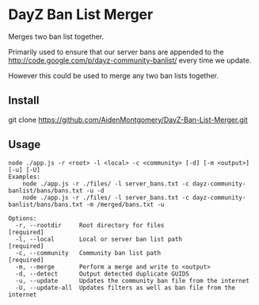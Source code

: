 DayZ Ban List Merger
====================

Merges two ban list together.

Primarily used to ensure that our server bans are appended to the http://code.google.com/p/dayz-community-banlist/ every time we update.

However this could be used to merge any two ban lists together.

Install
-------

git clone https://github.com/AidenMontgomery/DayZ-Ban-List-Merger.git

Usage
-----

	node ./app.js -r <root> -l <local> -c <community> [-d] [-m <output>] [-u] [-U] 
	Examples:
		node ./app.js -r ./files/ -l server_bans.txt -c dayz-community-banlist/bans/bans.txt -u -d
		node ./app.js -r ./files/ -l server_bans.txt -c dayz-community-banlist/bans/bans.txt -m /merged/bans.txt -u 

	Options:
	  -r, --rootdir     Root directory for files                               [required]
	  -l, --local       Local or server ban list path                          [required]
	  -c, --community   Community ban list path                                [required]
	  -m, --merge       Perform a merge and write to <output>                
	  -d, --detect      Output detected duplicate GUIDS                      
	  -u, --update      Updates the community ban file from the internet     
	  -U, --update-all  Updates filters as well as ban file from the internet